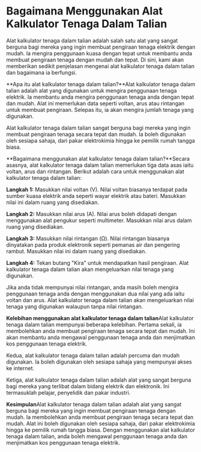Bagaimana Menggunakan Alat Kalkulator Tenaga Dalam Talian
=========================================================

Alat kalkulator tenaga dalam talian adalah salah satu alat yang sangat berguna bagi mereka yang ingin membuat pengiraan tenaga elektrik dengan mudah. Ia mengira penggunaan kuasa dengan tepat untuk membantu anda membuat pengiraan tenaga dengan mudah dan tepat. Di sini, kami akan memberikan sedikit penjelasan mengenai alat kalkulator tenaga dalam talian dan bagaimana ia berfungsi.

**Apa itu alat kalkulator tenaga dalam talian?**Alat kalkulator tenaga dalam talian adalah alat yang digunakan untuk mengira penggunaan tenaga elektrik. Ia membantu anda mengira penggunaan tenaga anda dengan tepat dan mudah. Alat ini memerlukan data seperti voltan, arus atau rintangan untuk membuat pengiraan. Selepas itu, ia akan mengira jumlah tenaga yang digunakan.

Alat kalkulator tenaga dalam talian sangat berguna bagi mereka yang ingin membuat pengiraan tenaga secara tepat dan mudah. Ia boleh digunakan oleh sesiapa sahaja, dari pakar elektrokimia hingga ke pemilik rumah tangga biasa.

**Bagaimana menggunakan alat kalkulator tenaga dalam talian?**Secara asasnya, alat kalkulator tenaga dalam talian memerlukan tiga data asas iaitu voltan, arus dan rintangan. Berikut adalah cara untuk menggunakan alat kalkulator tenaga dalam talian:

**Langkah 1:** Masukkan nilai voltan (V). Nilai voltan biasanya terdapat pada sumber kuasa elektrik anda seperti wayar elektrik atau bateri. Masukkan nilai ini dalam ruang yang disediakan.

**Langkah 2:** Masukkan nilai arus (A). Nilai arus boleh didapati dengan menggunakan alat pengukur seperti multimeter. Masukkan nilai arus dalam ruang yang disediakan.

**Langkah 3:** Masukkan nilai rintangan (Ω). Nilai rintangan biasanya dinyatakan pada produk elektronik seperti pemanas air dan pengering rambut. Masukkan nilai ini dalam ruang yang disediakan.

**Langkah 4:** Tekan butang "Kira" untuk mendapatkan hasil pengiraan. Alat kalkulator tenaga dalam talian akan mengeluarkan nilai tenaga yang digunakan.

Jika anda tidak mempunyai nilai rintangan, anda masih boleh mengira penggunaan tenaga anda dengan menggunakan dua nilai yang ada iaitu voltan dan arus. Alat kalkulator tenaga dalam talian akan mengeluarkan nilai tenaga yang digunakan walaupun tanpa nilai rintangan.

**Kelebihan menggunakan alat kalkulator tenaga dalam talian**Alat kalkulator tenaga dalam talian mempunyai beberapa kelebihan. Pertama sekali, ia membolehkan anda membuat pengiraan tenaga secara tepat dan mudah. Ini akan membantu anda mengawal penggunaan tenaga anda dan menjimatkan kos penggunaan tenaga elektrik.

Kedua, alat kalkulator tenaga dalam talian adalah percuma dan mudah digunakan. Ia boleh digunakan oleh sesiapa sahaja yang mempunyai akses ke internet.

Ketiga, alat kalkulator tenaga dalam talian adalah alat yang sangat berguna bagi mereka yang terlibat dalam bidang elektrik dan elektronik. Ini termasuklah pelajar, penyelidik dan pakar industri.

**Kesimpulan**Alat kalkulator tenaga dalam talian adalah alat yang sangat berguna bagi mereka yang ingin membuat pengiraan tenaga dengan mudah. Ia membolehkan anda membuat pengiraan tenaga secara tepat dan mudah. Alat ini boleh digunakan oleh sesiapa sahaja, dari pakar elektrokimia hingga ke pemilik rumah tangga biasa. Dengan menggunakan alat kalkulator tenaga dalam talian, anda boleh mengawal penggunaan tenaga anda dan menjimatkan kos penggunaan tenaga elektrik.